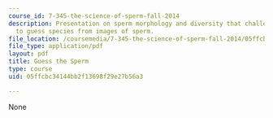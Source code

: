```yaml
---
course_id: 7-345-the-science-of-sperm-fall-2014
description: Presentation on sperm morphology and diversity that challenges students
  to guess species from images of sperm.
file_location: /coursemedia/7-345-the-science-of-sperm-fall-2014/05ffcbc34144bb2f13698f29e27b56a3_MIT7_345F14_guessthesperm.pdf
file_type: application/pdf
layout: pdf
title: Guess the Sperm
type: course
uid: 05ffcbc34144bb2f13698f29e27b56a3

---
```

None